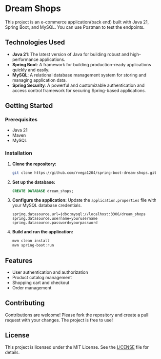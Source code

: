 # Dream Shops

This project is an e-commerce application(back end) built with Java 21, Spring Boot, and MySQL. You can use Postman to test the endpoints.

## Technologies Used

- **Java 21**: The latest version of Java for building robust and high-performance applications.
- **Spring Boot**: A framework for building production-ready applications quickly and easily.
- **MySQL**: A relational database management system for storing and managing application data.
- **Spring Security**: A powerful and customizable authentication and access control framework for securing Spring-based applications.

## Getting Started

### Prerequisites

- Java 21
- Maven
- MySQL

### Installation

1. **Clone the repository:**
    ```bash
    git clone https://github.com/rvega1204/spring-boot-dream-shops.git
    ```

2. **Set up the database:**
    ```sql
    CREATE DATABASE dream_shops;
    ```

3. **Configure the application:**
    Update the `application.properties` file with your MySQL database credentials.
    ```properties
    spring.datasource.url=jdbc:mysql://localhost:3306/dream_shops
    spring.datasource.username=yourusername
    spring.datasource.password=yourpassword
    ```

4. **Build and run the application:**
    ```bash
    mvn clean install
    mvn spring-boot:run
    ```

## Features

- User authentication and authorization
- Product catalog management
- Shopping cart and checkout
- Order management

## Contributing

Contributions are welcome! Please fork the repository and create a pull request with your changes. The project is free to use!

## License

This project is licensed under the MIT License. See the [LICENSE](LICENSE) file for details.
